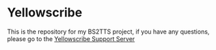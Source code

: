 # Yellowscribe


This is the repository for my BS2TTS project, if you have any questions, please go to the [Yellowscribe Support Server](https://discord.gg/3hQ2VkBa3v)
